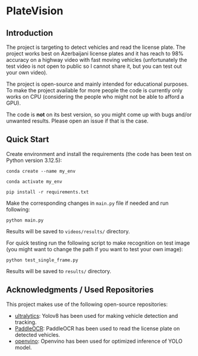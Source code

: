 # PlateVision

## Introduction

The project is targeting to detect vehicles and read the license plate. The project works best on Azerbaijani license plates and it has reach to 98% accuracy on a highway video with fast moving vehicles (unfortunately the test video is not open to public so I cannot share it, but you can test out your own video).

The project is open-source and mainly intended for educational purposes. To make the project available for more people the code is currently only works on CPU (considering the people who might not be able to afford a GPU).

The code is **not** on its best version, so you might come up with bugs and/or unwanted results. Please open an issue if that is the case.

## Quick Start

Create environment and install the requirements (the code has been test on Python version 3.12.5):

```conda create --name my_env ``` 

```conda activate my_env```

```pip install -r requirements.txt```

Make the corresponding changes in ```main.py``` file if needed and run following:

```python main.py```

Results will be saved to ```videos/results/``` directory.

For quick testing run the following script to make recognition on test image (you might want to change the path if you want to test your own image):

```python test_single_frame.py```

Results will be saved to ```results/``` directory.


## Acknowledgments / Used Repositories

This project makes use of the following open-source repositories:

- [ultralytics](https://github.com/ultralytics/ultralytics): Yolov8 has been used for making vehicle detection and tracking.
- [PaddleOCR](https://github.com/PaddlePaddle/PaddleOCR): PaddleOCR has been used to read the license plate on detected vehicles.
- [openvino](https://github.com/openvinotoolkit/openvino): Openvino has been used for optimized inference of YOLO model.

